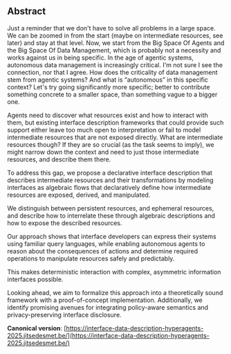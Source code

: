 ## Abstract

<!-- https://www.principiae.be/pdfs/TM&Th-2.0-summary.pdf -->
<!-- Context: Why the need is so pressing or important -->
<!-- Need: Why something needed to be done at all -->
<!-- Task: What was undertaken to address the need -->
<!-- Object: What the present document does or covers -->
<!-- Findings: What the work done yielded or revealed -->
<!-- Conclusion: What the findings mean for the audience -->
<!-- Perspectives: What the future holds, beyond this work -->

<!-- Context: Why the need is so pressing or important -->
<span class="comment" data-author="RV">Just a reminder that we don't have to solve all problems in a large space. We can be zoomed in from the start (maybe on intermediate resources, see later) and stay at that level. Now, we start from the Big Space Of Agents and the Big Space Of Data Management, which is probably not a necessity and works against us in being specific.</span>
In the age of agentic systems, autonomous data management is increasingly critical.
<span class="comment" data-author="RV">I'm not sure I see the connection, nor that I agree. How does the criticality of data management stem from agentic systems? And what is <q>autonomous</q> in this specific context? Let's try going significantly more specific; better to contribute something concrete to a smaller space, than something vague to a bigger one.</span>
<!-- Need: Why something needed to be done at all -->
Agents need to discover what resources exist and how to interact with them,
but existing interface description frameworks that could provide such support
either leave too much open to interpretation or fail to model intermediate resources that are not exposed directly.
<span class="comment" data-author="RV">What are intermediate resources though? If they are so crucial (as the task seems to imply), we might narrow down the context and need to just those intermediate resources, and describe them there.</span>
<!-- Task: What was undertaken to address the need -->
To address this gap, we propose a declarative interface description that describes intermediate resources and their transformations by modeling interfaces as algebraic flows that declaratively define how intermediate resources are exposed, derived, and manipulated. 
<!-- Object: What the present document does or covers -->
We distinguish between persistent resources, and ephemeral resources,
and describe how to interrelate these through algebraic descriptions and how to expose the described resources.
<!-- Findings: What the work done yielded or revealed -->
Our approach shows that interface developers can express their systems using familiar query languages, while enabling autonomous agents to reason about the consequences of actions and determine required operations to manipulate resources safely and predictably. 
<!-- Conclusion: What the findings mean for the audience -->
This makes deterministic interaction with complex, asymmetric information interfaces possible.
<!-- Perspectives: What the future holds, beyond this work -->
Looking ahead, we aim to formalize this approach into a theoretically sound framework with a proof-of-concept implementation. Additionally, we identify promising avenues for integrating policy-aware semantics and privacy-preserving interface disclosure.

<!--
<br>
<span id="keywords"><span class="title">Keywords: SPARQL, SPARQL tooling, modular parser</span> </span>
<br>
-->

**Canonical version**: [https://interface-data-description-hyperagents-2025.jitsedesmet.be/](https://interface-data-description-hyperagents-2025.jitsedesmet.be/)

